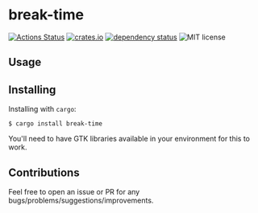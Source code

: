 # break-time

[![Actions Status](https://github.com/cdepillabout/break-time/workflows/Test/badge.svg)](https://github.com/cdepillabout/break-time/actions)
[![crates.io](https://img.shields.io/crates/v/break-time.svg)](https://crates.io/crates/break-time)
[![dependency status](https://deps.rs/repo/github/cdepillabout/break-time/status.svg)](https://deps.rs/repo/github/cdepillabout/break-time)
![MIT license](https://img.shields.io/badge/license-MIT-blue.svg)


## Usage

## Installing

Installing with `cargo`:

```console
$ cargo install break-time
```

You'll need to have GTK libraries available in your environment for this to work.


## Contributions

Feel free to open an issue or PR for any
bugs/problems/suggestions/improvements.
